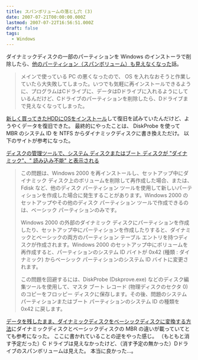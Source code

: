 ```yaml
---
title: スパンボリュームの落とし穴 (3)
date: 2007-07-21T00:00:00.000Z
lastmod: 2007-07-22T16:56:51.000Z
draft: false
tags:
  - Windows
---
```


ダイナミックディスクの一部のパーティションを Windows のインストーラで削除したら、[他のパーティション（スパンボリューム）も見えなくなった](/posts/20070714/p01)話。

> メインで使っている PC の悪くなったので、 OS を入れなおそうと作業していたら大失敗してしまった。いつでも気軽に再インストールできるように、プログラムはCドライブに、データはDドライブに入れるようにしているんだけど、Cドライブのパーティションを削除したら、Dドライブまで見えなくなってしまった。

[新しく買ってきたHDDにOSをインストール](/posts/20070716/p01)して復旧を試みていたんだけど、ようやくデータを復旧できた。 最終的にやったことは、 DiskProbe を使って MBR のシステム ID を NTFS からダイナミックディスクに書き換えただけ。 以下のサイトが参考になった。

[ディスクの管理ツールで、システム ディスクまたはブート ディスクが "ダイナミック"、" 読み込み不能" と表示される](http://support.microsoft.com/kb/236086/)

> この問題は、Windows 2000 を再インストールし、セットアップ中にダイナミック ディスク上のボリュームを削除して再作成した場合、または、Fdisk など、他のディスク パーティション ツールを使用して新しいパーティションを作成した場合に発生することがあります。Windows 2000 のセットアップやその他のディスク パーティション ツールで作成できるのは、ベーシック パーティションのみです。
>
> Windows 2000 の外部のダイナミック ディスクにパーティションを作成したり、セットアップ中にパーティションを作成したりすると、ダイナミックとベーシックの両方のパーティション テーブル エントリを持つディスクが作成されます。Windows 2000 のセットアップ中にボリュームを再作成すると、パーティションのシステム ID バイトが 0x42 (種類 : ダイナミック) からベーシック パーティションのシステム ID バイトに変更されます。
>
> この問題を回避するには、DiskProbe (Dskprove.exe) などのディスク編集ツールを使用して、マスタ ブート レコード (物理ディスクのセクタ 0) のコピーをフロッピー ディスクに保存します。その後、問題のシステム パーティションまたはブート パーティションのシステム ID の種類を 0x42 に戻します。

[データを残したまま、ダイナミックディスクをベーシックディスクに変換する方法](http://www.corso-b.net/itaya/TIPS/DDtoBD/index.html)にダイナミックディスクとベーシックディスクの MBR の違いが載っていてとても参考になった。 ここに書かれていることの逆をやった感じ。 （もともと消す予定だった）C ドライブは見えなかったけど、（消す予定の無かった）Dドライブのスパンボリュームは見えた。 本当に良かった…。
